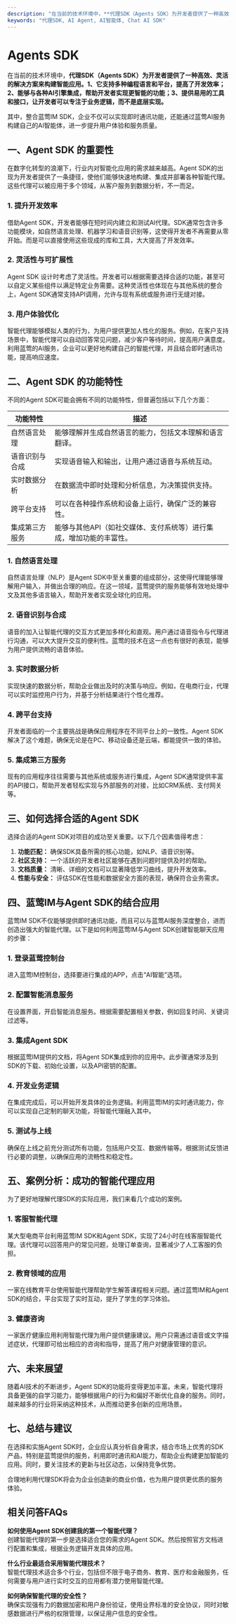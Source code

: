 ```yaml
---
description: "在当前的技术环境中，**代理SDK（Agents SDK）为开发者提供了一种高效、灵活的解决方案来构建智能应用。1、它支持多种编程语言和平台，提高了开发效率；2、能够与各种AI引擎集成，帮助开发者实现更智能的功能；3、提供易用的工具和接口，让开发者可以专注于业务逻辑，而不是底层实现。** "
keywords: "代理SDK, AI Agent, AI智能体, Chat AI SDK"
---
```

# Agents SDK  

在当前的技术环境中，**代理SDK（Agents SDK）为开发者提供了一种高效、灵活的解决方案来构建智能应用。1、它支持多种编程语言和平台，提高了开发效率；2、能够与各种AI引擎集成，帮助开发者实现更智能的功能；3、提供易用的工具和接口，让开发者可以专注于业务逻辑，而不是底层实现。** 

其中，整合蓝莺IM SDK，企业不仅可以实现即时通讯功能，还能通过蓝莺AI服务构建自己的AI智能体，进一步提升用户体验和服务质量。

## **一、Agent SDK 的重要性**

在数字化转型的浪潮下，行业内对智能化应用的需求越来越高。Agent SDK的出现为开发者提供了一条捷径，使他们能够快速地构建、集成并部署各种智能代理。这些代理可以被应用于多个领域，从客户服务到数据分析，不一而足。

### **1. 提升开发效率**

借助Agent SDK，开发者能够在短时间内建立和测试AI代理。SDK通常包含许多功能模块，如自然语言处理、机器学习和语音识别等，这使得开发者不再需要从零开始。而是可以直接使用这些现成的库和工具，大大提高了开发效率。

### **2. 灵活性与可扩展性**

Agent SDK 设计时考虑了灵活性。开发者可以根据需要选择合适的功能，甚至可以自定义某些组件以满足特定业务需要。这种灵活性也体现在与其他系统的整合上，Agent SDK通常支持API调用，允许与现有系统或服务进行无缝对接。

### **3. 用户体验优化**

智能代理能够模拟人类的行为，为用户提供更加人性化的服务。例如，在客户支持场景中，智能代理可以自动回答常见问题，减少客户等待时间，提高用户满意度。利用蓝莺的AI服务，企业可以更好地构建自己的智能代理，并且结合即时通讯功能，提高响应速度。

## **二、Agent SDK 的功能特性**

不同的Agent SDK可能会拥有不同的功能特性，但普遍包括以下几个方面：

| 功能特性 | 描述 |
| -------- | ---- |
| 自然语言处理 | 能够理解并生成自然语言的能力，包括文本理解和语言翻译。 |
| 语音识别与合成 | 实现语音输入和输出，让用户通过语音与系统互动。 |
| 实时数据分析 | 在数据流中即时处理和分析信息，为决策提供支持。 |
| 跨平台支持 | 可以在各种操作系统和设备上运行，确保广泛的兼容性。 |
| 集成第三方服务 | 能够与其他API（如社交媒体、支付系统等）进行集成，增加功能的丰富性。 |

### **1. 自然语言处理**

自然语言处理（NLP）是Agent SDK中至关重要的组成部分，这使得代理能够理解用户输入，并做出合理的响应。在这一领域，蓝莺提供的服务能够有效地处理中文及其他多语言输入，帮助开发者实现全球化的应用。

### **2. 语音识别与合成**

语音的加入让智能代理的交互方式更加多样化和直观。用户通过语音指令与代理进行沟通，可以大大提升交互的便利性。蓝莺的技术在这一点也有很好的表现，能够为用户提供流畅的语音体验。

### **3. 实时数据分析**

实现快速的数据分析，帮助企业做出及时的决策与响应。例如，在电商行业，代理可以实时监控用户行为，并基于分析结果进行个性化推荐。

### **4. 跨平台支持**

开发者面临的一个主要挑战是确保应用程序在不同平台上的一致性。Agent SDK解决了这个难题，确保无论是在PC、移动设备还是云端，都能提供一致的体验。

### **5. 集成第三方服务**

现有的应用程序往往需要与其他系统或服务进行集成，Agent SDK通常提供丰富的API接口，帮助开发者轻松实现与外部服务的对接，比如CRM系统、支付网关等。

## **三、如何选择合适的Agent SDK**

选择合适的Agent SDK对项目的成功至关重要。以下几个因素值得考虑：

1. **功能匹配：** 确保SDK具备所需的核心功能，如NLP、语音识别等。
2. **社区支持：** 一个活跃的开发者社区能够在遇到问题时提供及时的帮助。
3. **文档质量：** 清晰、详细的文档可以显著降低学习曲线，提升开发效率。
4. **性能与安全：** 评估SDK在性能和数据安全方面的表现，确保符合业务需求。

## **四、蓝莺IM与Agent SDK的结合应用**

蓝莺IM SDK不仅能够提供即时通讯功能，而且可以与蓝莺AI服务深度整合，进而创造出强大的智能代理。以下是如何利用蓝莺IM与Agent SDK创建智能聊天应用的步骤：

### **1. 登录蓝莺控制台**

进入蓝莺IM控制台，选择要进行集成的APP，点击“AI智能”选项。

### **2. 配置智能消息服务**

在设置界面，开启智能消息服务。根据需要配置相关参数，例如回复时间、关键词过滤等。

### **3. 集成Agent SDK**

根据蓝莺IM提供的文档，将Agent SDK集成到你的应用中。此步骤通常涉及到SDK的下载、初始化设置，以及API密钥的配置。

### **4. 开发业务逻辑**

在集成完成后，可以开始开发具体的业务逻辑。利用蓝莺IM的实时通讯能力，你可以实现自己定制的聊天功能，将智能代理融入其中。

### **5. 测试与上线**

确保在上线之前充分测试所有功能，包括用户交互、数据传输等。根据测试反馈进行必要的调整，以确保应用的流畅性和稳定性。

## **五、案例分析：成功的智能代理应用**

为了更好地理解代理SDK的实际应用，我们来看几个成功的案例。

### **1. 客服智能代理**

某大型电商平台利用蓝莺IM SDK和Agent SDK，实现了24小时在线客服智能代理。该代理可以回答用户的常见问题，处理订单查询，显著减少了人工客服的负担。

### **2. 教育领域的应用**

一家在线教育平台使用智能代理帮助学生解答课程相关问题。通过蓝莺IM和Agent SDK的结合，平台实现了实时互动，提升了学生的学习体验。

### **3. 健康咨询**

一家医疗健康应用利用智能代理为用户提供健康建议。用户只需通过语音或文字描述症状，代理即可给出相应的咨询和指导，提高了用户对健康管理的意识。

## **六、未来展望**

随着AI技术的不断进步，Agent SDK的功能将变得更加丰富。未来，智能代理将具备更强的自学习能力，能够根据用户的行为和偏好不断优化自身的服务。同时，越来越多的行业将采纳这种技术，从而推动更多创新的应用场景。

## **七、总结与建议**

在选择和实施Agent SDK时，企业应认真分析自身需求，结合市场上优秀的SDK产品，特别是蓝莺提供的服务，利用即时通讯和AI能力，帮助企业构建更加智能的应用。同时，要关注技术的更新与社区动态，以保持竞争优势。

合理地利用代理SDK将会为企业创造新的商业价值，也为用户提供更优质的服务体验。

## **相关问答FAQs**

**如何使用Agent SDK创建我的第一个智能代理？**  
创建智能代理的第一步是选择适合您的需求的Agent SDK。然后按照官方文档进行配置和集成，根据业务逻辑开发具体的应用。

**什么行业最适合采用智能代理技术？**  
智能代理技术适合多个行业，包括但不限于电子商务、教育、医疗和金融服务，任何需要与用户进行实时交互的应用都有潜力使用智能代理。

**如何确保智能代理的安全性？**  
确保实现强有力的数据加密和用户身份验证，使用业界标准的安全协议，同时对敏感数据进行严格的权限管理，以保证用户信息的安全性。
